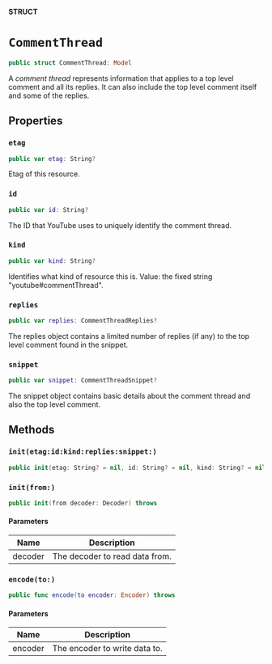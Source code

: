 **STRUCT**

# `CommentThread`

```swift
public struct CommentThread: Model
```

A *comment thread* represents information that applies to a top level comment and all its replies. It can also include the top level comment itself and some of the replies.

## Properties
### `etag`

```swift
public var etag: String?
```

Etag of this resource.

### `id`

```swift
public var id: String?
```

The ID that YouTube uses to uniquely identify the comment thread.

### `kind`

```swift
public var kind: String?
```

Identifies what kind of resource this is. Value: the fixed string "youtube#commentThread".

### `replies`

```swift
public var replies: CommentThreadReplies?
```

The replies object contains a limited number of replies (if any) to the top level comment found in the snippet.

### `snippet`

```swift
public var snippet: CommentThreadSnippet?
```

The snippet object contains basic details about the comment thread and also the top level comment.

## Methods
### `init(etag:id:kind:replies:snippet:)`

```swift
public init(etag: String? = nil, id: String? = nil, kind: String? = nil, replies: CommentThreadReplies? = nil, snippet: CommentThreadSnippet? = nil)
```

### `init(from:)`

```swift
public init(from decoder: Decoder) throws
```

#### Parameters

| Name | Description |
| ---- | ----------- |
| decoder | The decoder to read data from. |

### `encode(to:)`

```swift
public func encode(to encoder: Encoder) throws
```

#### Parameters

| Name | Description |
| ---- | ----------- |
| encoder | The encoder to write data to. |